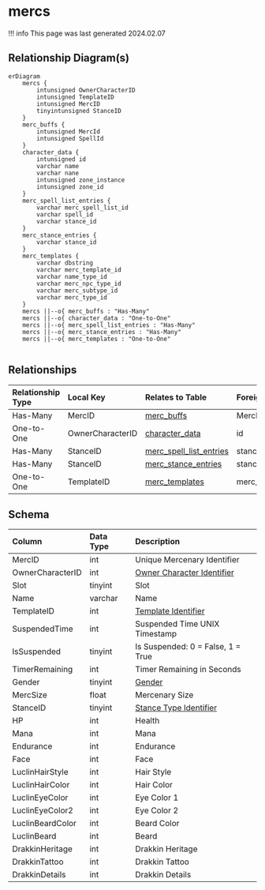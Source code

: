 # mercs

!!! info
	This page was last generated 2024.02.07

## Relationship Diagram(s)

```mermaid
erDiagram
    mercs {
        intunsigned OwnerCharacterID
        intunsigned TemplateID
        intunsigned MercID
        tinyintunsigned StanceID
    }
    merc_buffs {
        intunsigned MercId
        intunsigned SpellId
    }
    character_data {
        intunsigned id
        varchar name
        varchar nane
        intunsigned zone_instance
        intunsigned zone_id
    }
    merc_spell_list_entries {
        varchar merc_spell_list_id
        varchar spell_id
        varchar stance_id
    }
    merc_stance_entries {
        varchar stance_id
    }
    merc_templates {
        varchar dbstring
        varchar merc_template_id
        varchar name_type_id
        varchar merc_npc_type_id
        varchar merc_subtype_id
        varchar merc_type_id
    }
    mercs ||--o{ merc_buffs : "Has-Many"
    mercs ||--o{ character_data : "One-to-One"
    mercs ||--o{ merc_spell_list_entries : "Has-Many"
    mercs ||--o{ merc_stance_entries : "Has-Many"
    mercs ||--o{ merc_templates : "One-to-One"


```


## Relationships

| Relationship Type | Local Key | Relates to Table | Foreign Key |
| :--- | :--- | :--- | :--- |
| Has-Many | MercID | [merc_buffs](../../schema/mercenaries/merc_buffs.md) | MercId |
| One-to-One | OwnerCharacterID | [character_data](../../schema/characters/character_data.md) | id |
| Has-Many | StanceID | [merc_spell_list_entries](../../schema/mercenaries/merc_spell_list_entries.md) | stance_id |
| Has-Many | StanceID | [merc_stance_entries](../../schema/mercenaries/merc_stance_entries.md) | stance_id |
| One-to-One | TemplateID | [merc_templates](../../schema/mercenaries/merc_templates.md) | merc_template_id |


## Schema

| Column | Data Type | Description |
| :--- | :--- | :--- |
| MercID | int | Unique Mercenary Identifier |
| OwnerCharacterID | int | [Owner Character Identifier](../../schema/characters/character_data.md) |
| Slot | tinyint | Slot |
| Name | varchar | Name |
| TemplateID | int | [Template Identifier](merc_templates.md) |
| SuspendedTime | int | Suspended Time UNIX Timestamp |
| IsSuspended | tinyint | Is Suspended: 0 = False, 1 = True |
| TimerRemaining | int | Timer Remaining in Seconds |
| Gender | tinyint | [Gender](../../../../server/npc/genders) |
| MercSize | float | Mercenary Size |
| StanceID | tinyint | [Stance Type Identifier](../../../../server/bots/stance-types) |
| HP | int | Health |
| Mana | int | Mana |
| Endurance | int | Endurance |
| Face | int | Face |
| LuclinHairStyle | int | Hair Style |
| LuclinHairColor | int | Hair Color |
| LuclinEyeColor | int | Eye Color 1 |
| LuclinEyeColor2 | int | Eye Color 2 |
| LuclinBeardColor | int | Beard Color |
| LuclinBeard | int | Beard |
| DrakkinHeritage | int | Drakkin Heritage |
| DrakkinTattoo | int | Drakkin Tattoo |
| DrakkinDetails | int | Drakkin Details |

